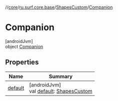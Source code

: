 //[core](../../../../index.md)/[ru.surf.core.base](../../index.md)/[ShapesCustom](../index.md)/[Companion](index.md)

# Companion

[androidJvm]\
object [Companion](index.md)

## Properties

| Name | Summary |
|---|---|
| [default](default.md) | [androidJvm]<br>val [default](default.md): [ShapesCustom](../index.md) |
